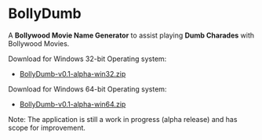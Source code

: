 # BollyDumb
A **Bollywood Movie Name Generator** to assist playing **Dumb Charades** with Bollywood Movies.


Download for Windows 32-bit Operating system:
- [BollyDumb-v0.1-alpha-win32.zip](https://github.com/ravigupta-art/BollyDumb/raw/master/bin/BollyDumb-v0.1-alpha-win32.zip)

Download for Windows 64-bit Operating system:
- [BollyDumb-v0.1-alpha-win64.zip](https://github.com/ravigupta-art/BollyDumb/raw/master/bin/BollyDumb-v0.1-alpha-win64.zip)

Note: The application is still a work in progress (alpha release) and has scope for improvement. 
